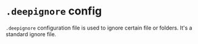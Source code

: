 `.deepignore` config
====================

`.deepignore` configuration file is used to ignore certain file or folders. 
It's a standard ignore file.
